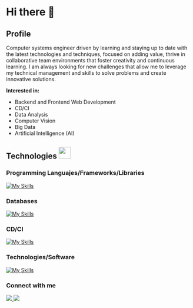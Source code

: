 # Hi there 👋

## Profile
<!-- ![](https://arturssmirnovs.github.io/github-profile-readme-generator/images/banner.png) -->
Computer systems engineer driven by learning and staying up to date with the latest technologies and techniques, focused on adding value, thrive in collaborative team environments that foster creativity and continuous learning. I am always looking for new challenges that allow me to leverage my technical management and skills to solve problems and create innovative solutions.

**Interested in:**
- Backend and Frontend Web Development
- CD/CI
- Data Analysis
- Computer Vision
- Big Data
- Artificial Intelligence (AI)

## Technologies <img src = "https://media2.giphy.com/media/QssGEmpkyEOhBCb7e1/giphy.gif?cid=ecf05e47a0n3gi1bfqntqmob8g9aid1oyj2wr3ds3mg700bl&rid=giphy.gif" width = 32px>

### Programming Languajes/Frameworks/Libraries
[![My Skills](https://skillicons.dev/icons?i=js,nodejs,py,django,java,maven,html,css,c,cpp,cs,bootstrap,npm,opencv,tensorflow,sklearn,vue,vuetify,matlab,arduino,bash,jquery)](https://skillicons.dev)

### Databases
[![My Skills](https://skillicons.dev/icons?i=postgresql,mysql)](https://skillicons.dev)

### CD/CI
[![My Skills](https://skillicons.dev/icons?i=git,github,gitlab,githubactions,docker,kubernetes,jenkins)](https://skillicons.dev)

### Technologies/Software
[![My Skills](https://skillicons.dev/icons?i=windows,linux,apple,vscode,anaconda,figma,grafana,prometheus,eclipse,idea,notion,selenium,latex,md)](https://skillicons.dev)

<!-- it will be added when I have more experrience using Github -->
<!--
[![Top Langs](https://github-readme-stats.vercel.app/api/top-langs/?username=leonardo5456&layout=compact)](https://github.com/leonardo5456/github-readme-stats)
-->


### Connect with me
<p align="left">
  <a href="www.linkedin.com/in/leonardo-juarezmorales">
    <img src="https://skillicons.dev/icons?i=linkedin"/>
  </a>
  <a href="mailto:l.juarezmorales99@gmail.com">
    <img src="https://skillicons.dev/icons?i=gmail"/>
  </a>
</p>
